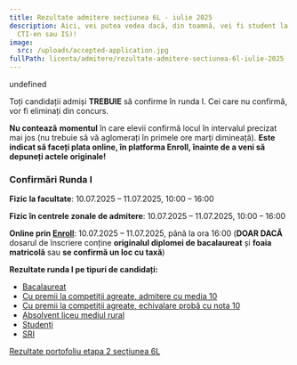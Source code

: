 ```yaml
---
title: Rezultate admitere secțiunea 6L - iulie 2025
description: Aici, vei putea vedea dacă, din toamnă, vei fi student la AC (CTI,
  CTI-en sau IS)!
image:
  src: /uploads/accepted-application.jpg
fullPath: licenta/admitere/rezultate-admitere-sectiunea-6l-iulie-2025
---
```

<Block color="green">

undefined

</Block>

Toți candidații admiși **TREBUIE** să confirme în runda I. Cei care nu confirmă, vor fi eliminați din concurs.

**Nu contează** **momentul** în care elevii confirmă locul în intervalul precizat mai jos (nu trebuie să vă aglomerați în primele ore marți dimineață). **Este indicat să faceți plata online, în platforma Enroll, înainte de a veni să depuneți actele originale!**

### [](https://admitere.ac.upt.ro/licenta/admitere/arhiva-rezultate/rezultate-admitere-sectiunea-6l-iulie-2024/#confirm%C4%83ri-runda-i)Confirmări Runda I

**Fizic la facultate**: 10.07.2025 – 11.07.2025, 10:00 – 16:00

**Fizic în centrele zonale de admitere**: 10.07.2025 – 11.07.2025, 10:00 – 16:00

**Online prin [Enroll](https://enroll.upt.ro/)**: 10.07.2025 – 11.07.2025, până la ora 16:00 (**DOAR DACĂ** dosarul de înscriere conține **originalul diplomei de bacalaureat** și **foaia matricolă** sau **se confirmă un loc cu taxă**)

**Rezultate runda I pe tipuri de candidați:**

* [Bacalaureat](https://admitere.ac.upt.ro/uploads/admisi-b.pdf)
* [Cu premii la competiții agreate, admitere cu media 10](https://admitere.ac.upt.ro/uploads/admisi-o1.pdf)
* [Cu premii la competiții agreate, echivalare probă cu nota 10](https://admitere.ac.upt.ro/uploads/admisi-o2.pdf)
* [Absolvent liceu mediul rural](https://admitere.ac.upt.ro/uploads/admisi-u.pdf)
* [Studenți](https://admitere.ac.upt.ro/uploads/admisi-s.pdf)
* [SRI](https://admitere.ac.upt.ro/uploads/admisi-i.pdf)
      

[Rezultate portofoliu etapa 2 secțiunea 6L](https://admitere.ac.upt.ro/uploads/rezultateportofoliu_2025.pdf)